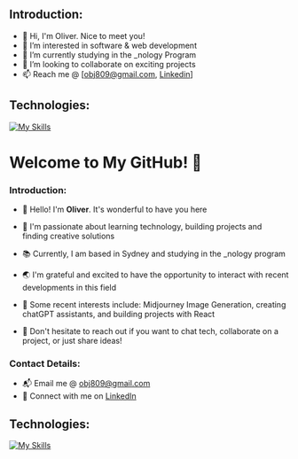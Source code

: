 ## Introduction: 

- 👋 Hi, I'm Oliver. Nice to meet you!
- 👀 I’m interested in software & web development
- 🌱 I’m currently studying in the _nology Program
- 💞️ I’m looking to collaborate on exciting projects
- 📫 Reach me @ [obj809@gmail.com, [Linkedin](https://www.linkedin.com/feed/)]

## Technologies: 

  [![My Skills](https://skillicons.dev/icons?i=html,css,sass,bootstrap,tailwind,js,react,nodejs,python,django,flask,java,firebase,mongodb,aws)](https://skillicons.dev)

<!---
cyberforge1/cyberforge1 is a ✨ special ✨ repository because its `README.md` (this file) appears on your GitHub profile.
You can click the Preview link to take a look at your changes.
--->
<!---
cyberforge1/cyberforge1 is a ✨ special ✨ repository because its `README.md` (this file) appears on your GitHub profile.
You can click the Preview link to take a look at your changes.
--->


# Welcome to My GitHub! 💫

### Introduction:

- 👋 Hello! I'm **Oliver**. It's wonderful to have you here
- 🚀 I'm passionate about learning technology, building projects and finding creative solutions
- 📚 Currently, I am based in Sydney and studying in the _nology program
- 🌏 I'm grateful and excited to have the opportunity to interact with recent developments in this field
- 🌱 Some recent interests include: Midjourney Image Generation, creating chatGPT assistants, and building projects with React

- 💬 Don't hesitate to reach out if you want to chat tech, collaborate on a project, or just share ideas!

### Contact Details:
- 📬 Email me @ obj809@gmail.com
- 🔗 Connect with me on [LinkedIn](https://www.linkedin.com/in/obj809/)

## Technologies: 

  [![My Skills](https://skillicons.dev/icons?i=html,css,sass,bootstrap,tailwind,js,react,nodejs,python,django,flask,java,firebase,mongodb,aws)](https://skillicons.dev)

